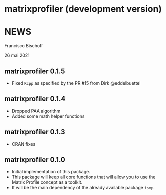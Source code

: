 # matrixprofiler (development version)

NEWS
================
Francisco Bischoff

26 mai 2021

<!-- NEWS.md is generated from NEWS.Rmd. Please edit that file -->

## matrixprofiler 0.1.5

-   Fixed `Rcpp` as specified by the PR \#15 from Dirk @eddelbuettel

## matrixprofiler 0.1.4

-   Dropped PAA algorithm
-   Added some math helper functions

## matrixprofiler 0.1.3

-   CRAN fixes

## matrixprofiler 0.1.0

-   Initial implementation of this package.
-   This package will keep all core functions that will allow you to use
    the Matrix Profile concept as a toolkit.
-   It will be the main dependency of the already available package
    `tsmp`.
